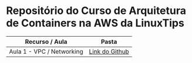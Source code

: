 # Repositório do Curso de Arquitetura de Containers na AWS da LinuxTips

| Recurso / Aula                | Pasta                                                                                   |
|-------------------------------|-----------------------------------------------------------------------------------------------|
| Aula 1 - VPC / Networking     | [Link do Github](https://github.com/lauxavier/linuxtips-curso-containers-aws/tree/main/aula01-arquitetura-vpc)                 |
